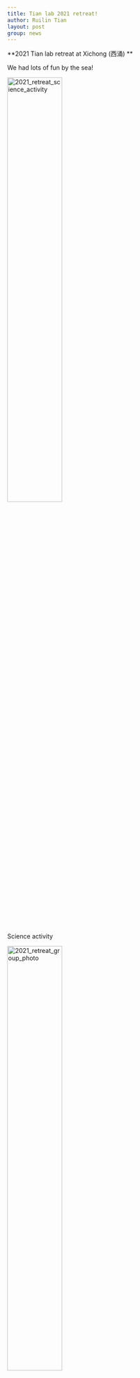 ```yaml
---
title: Tian lab 2021 retreat!
author: Ruilin Tian
layout: post
group: news
---
```


**2021 Tian lab retreat at Xichong (西涌) **

We had lots of fun by the sea!
 
<img src="/static/img/news/2021_retreat_science_activity.jp2" width="50%" alt="2021_retreat_science_activity" class="img-fluid">

Science activity

<img src="/static/img/news/2021_retreat_group_photo.jp2" width="50%" alt="2021_retreat_group_photo" class="img-fluid">
 
Hiking by the sea

<img src="/static/img/news/2021_retreat_group_photo3.jp2" width="50%" alt="2021_retreat_group_photo3" class="img-fluid">

BBQ

<img src="/static/img/news/2021_retreat_group_photo2.jp2" width="50%" alt="2021_retreat_group_photo2" class="img-fluid">

Diving

** Work hard and play hard! **
  




